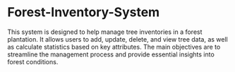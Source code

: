 # Forest-Inventory-System
This system is designed to help manage tree inventories in a forest plantation. It allows users to add, update, delete, and view tree data, as well as calculate statistics based on key attributes. The main objectives are to streamline the management process and provide essential insights into forest conditions.
